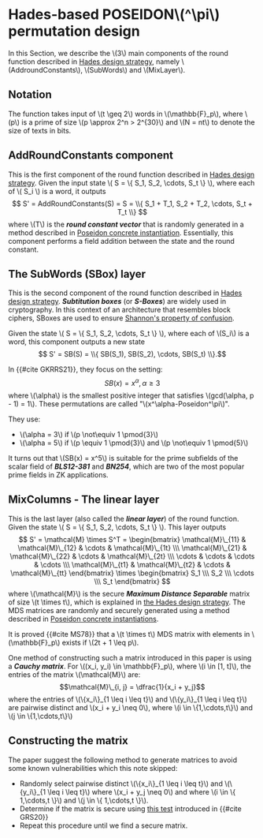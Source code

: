 # Hades-based POSEIDON\\(^\pi\\) permutation design

In this Section, we describe the \\(3\\) main components of the round function described in [Hades design strategy](./hades-design-strategy.md), namely \\(AddroundConstants\\), \\(SubWords\\) and \\(MixLayer\\).

## Notation
The function takes input of \\(t \geq 2\\) words in \\(\mathbb{F}_p\\), where \\(p\\) is a prime of size \\(p \approx 2^n > 2^{30}\\) and \\(N = nt\\) to denote the size of texts in bits.

## AddRoundConstants component

This is the first component of the round function described in [Hades design strategy](./hades-design-strategy.md). Given the input state \\( S = \\{ S_1, S_2, \cdots, S_t \\} \\), where each of \\( S_i \\) is a word, it outputs $$ S' = AddRoundConstants(S) = S = \\{ S_1 + T_1, S_2 + T_2, \cdots, S_t + T_t \\} $$ where \\(T\\) is the ***round constant vector*** that is randomly generated in a method described in [Poseidon concrete instantiation](./concrete-poseidon-instantiation.md). Essentially, this component performs a field addition between the state and the round constant.

## The SubWords (SBox) layer

This is the second component of the round function described in [Hades design strategy](./hades-design-strategy.md). ***Subtitution boxes*** (or ***S-Boxes***) are widely used in cryptography. In this context of an architecture that resembles block ciphers, SBoxes are used to ensure [Shannon's property of confusion](https://en.wikipedia.org/wiki/Confusion_and_diffusion).

Given the state \\( S = \\{ S_1, S_2, \cdots, S_t \\} \\), where each of \\(S_i\\) is a word, this component outputs a new state $$ S' = SB(S) =  \\{ SB(S_1), SB(S_2), \cdots, SB(S_t) \\}.$$

In {{#cite GKRRS21}}, they focus on the setting: $$SB(x) = x^\alpha, \alpha \geq 3$$ where \\(\alpha\\) is the smallest positive integer that satisfies \\(gcd(\alpha, p - 1) = 1\\). These permutations are called "\\(x^\alpha-Poseidon^\pi\\)".

They use:
+ \\(\alpha = 3\\) if \\(p \not\equiv 1 \pmod{3}\\)
+ \\(\alpha = 5\\) if \\(p \equiv 1 \pmod{3}\\) and \\(p \not\equiv 1 \pmod{5}\\)

It turns out that \\(SB(x) = x^5\\) is suitable for the prime subfields of the scalar field of ***BLS12-381*** and ***BN254***, which are two of the most popular prime fields in ZK applications.

## MixColumns - The linear layer

This is the last layer (also called the ***linear layer***) of the round function. Given the state \\( S = \\{ S_1, S_2, \cdots, S_t \\} \\). This layer outputs 
$$ S' = \mathcal{M} \times S^T =
\begin{bmatrix} 
    \mathcal{M}\_{11} & \mathcal{M}\_{12} & \cdots & \mathcal{M}\_{1t} \\\ 
    \mathcal{M}\_{21} & \mathcal{M}\_{22} & \cdots & \mathcal{M}\_{2t} \\\ 
    \cdots & \cdots & \cdots & \cdots \\\ 
    \mathcal{M}\_{t1} & \mathcal{M}\_{t2} & \cdots & \mathcal{M}\_{tt} 
\end{bmatrix} \times \begin{bmatrix}
    S_1 \\\ S_2 \\\ \cdots \\\ S_t
\end{bmatrix} $$ 
where \\(\mathcal{M}\\) is the secure ***Maximum Distance Separable*** matrix of size \\(t \times t\\), which is explained in [the Hades design strategy](./hades-design-strategy.md). The MDS matrices are randomly and securely generated using a method described in [Poseidon concrete instantiations](./concrete-poseidon-instantiation.md).

It is proved {{#cite MS78}} that a \\(t \times t\\) MDS matrix with elements in \\(\mathbb{F}_p\\) exists if \\(2t + 1 \leq p\\).

One method of constructing such a matrix introduced in this paper is using a ***Cauchy matrix***. For \\((x_i, y_i) \in \mathbb{F}\_p\\), where \\(i \in [1, t]\\), the entries of the matrix \\(\mathcal{M}\\) are: $$\mathcal{M}\_{i, j} = \dfrac{1}{x_i + y_j}$$ where the entries of \\(\\{x_i\\}\_{1 \leq i \leq t}\\) and \\(\\{y_i\\}\_{1 \leq i \leq t}\\) are pairwise distinct and \\(x_i + y_i \neq 0\\), where \\(i \in \\{1,\cdots,t\\}\\) and \\(j \in \\{1,\cdots,t\\}\\)

## Constructing the matrix
The paper suggest the following method to generate matrices to avoid some known vulnerabilities which this note skipped:
+ Randomly select pairwise distinct \\(\\{x_i\\}\_{1 \leq i \leq t}\\) and \\(\\{y_i\\}\_{1 \leq i \leq t}\\) where \\(x_i + y_j \neq 0\\) and where \\(i \in \\{ 1,\cdots,t \\}\\) and \\(j \in \\{ 1,\cdots,t \\}\\).
+ Determine if the matrix is secure using [this test](https://extgit.iaik.tugraz.at/krypto/linear-layer-tool) introduced in {{#cite GRS20}}
+ Repeat this procedure until we find a secure matrix.